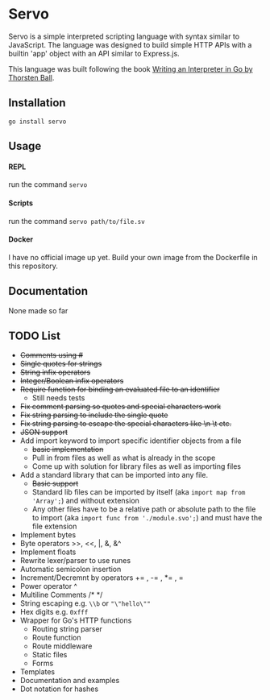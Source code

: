 # Servo

Servo is a simple interpreted scripting language with syntax similar to JavaScript. The language was designed to build simple HTTP APIs with a builtin 'app' object with an API similar to Express.js.

This language was built following the book [Writing an Interpreter in Go by Thorsten Ball](https://interpreterbook.com/).

## Installation

`go install servo`

## Usage

#### REPL

run the command `servo`

#### Scripts

run the command `servo path/to/file.sv`

#### Docker

I have no official image up yet. Build your own image from the Dockerfile in this repository.

## Documentation

None made so far

## TODO List

  * ~~Comments using #~~
  * ~~Single quotes for strings~~
  * ~~String infix operators~~
  * ~~Integer/Boolean infix operators~~
  * ~~Require function for binding an evaluated file to an identifier~~
    - Still needs tests
  * ~~Fix comment parsing so quotes and special characters work~~
  * ~~Fix string parsing to include the single quote~~
  * ~~Fix string parsing to escape the special characters like \n \t etc.~~
  * ~~JSON support~~
  * Add import keyword to import specific identifier objects from a file
    - ~~basic implementation~~
    - Pull in from files as well as what is already in the scope
    - Come up with solution for library files as well as importing files
  * Add a standard library that can be imported into any file.
    - ~~Basic support~~
    - Standard lib files can be imported by itself (aka `import map from 'Array';`) and without extension
    - Any other files have to be a relative path or absolute path to the file to import (aka `import func from './module.svo';`) and must have the file extension
  * Implement bytes
  * Byte operators >>, <<, |, &, &^
  * Implement floats
  * Rewrite lexer/parser to use runes
  * Automatic semicolon insertion
  * Increment/Decremnt by operators += , -= , \*= , \=
  * Power operator ^
  * Multiline Comments /\* \*/
  * String escaping e.g. `\\b` or `"\"hello\""`
  * Hex digits e.g. `0xfff`
  * Wrapper for Go's HTTP functions
    - Routing string parser
    - Route function
    - Route middleware
    - Static files
    - Forms
  * Templates
  * Documentation and examples
  * Dot notation for hashes
